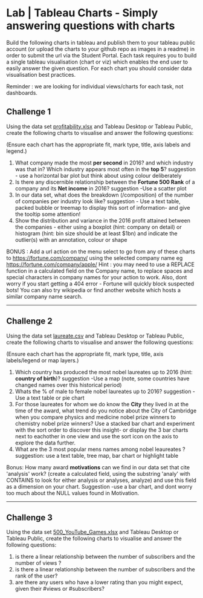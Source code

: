 # Lab | Tableau Charts - Simply answering questions with charts

Build the following charts in tableau and publish them to your tableau public account (or upload the charts to your github repo as images in a readme) in order to submit the url via the Student Portal. Each task requires you to build a single tableau visualisation (chart or viz) which enables the end user to easily answer the given question. For each chart you should consider data visualisation best practices. 

Reminder : we are looking for individual views/charts for each task, not dashboards. 

## Challenge 1 

Using the data set [profitability.xlsx](profitability.xlsx) 
and Tableau Desktop or Tableau Public, create the following charts to visualise and answer the following questions: 

(Ensure each chart has the appropriate fit, mark type, title, axis labels and legend.) 

1) What company made the most **per second** in 2016? and which industry was that in? Which industry appears most often in the **top 5**? suggestion - use a horizontal bar plot but think about using colour deliberately
2) Is there any discernible relationship between the **Fortune 500 Rank** of a company and its **Net income** in 2016? suggestion -Use a scatter plot
3) In our data set, what does the breakdown (/composition) of the number of companies per industry look like? suggestion - Use a text table, packed bubble or treemap to display this sort of information- and give the tooltip some attention!
4) Show the distribution and variance in the 2016 profit attained between the companies - either using a boxplot (hint: company on detail) or histogram (hint: bin size should be at least $1bn) and indicate the outlier(s) with an annotation, colour or shape

BONUS : Add a url action on the menu select to go from any of these charts to https://fortune.com/company/<Company> using the selected company name eg https://fortune.com/company/apple/ Hint : you may need to use a REPLACE function in a calculated field on the Company name, to replace spaces and special characters in company names for your action to work. Also, dont worry if you start getting a 404 error - Fortune will quickly block suspected bots! You can also try wikipedia or find another website which hosts a similar company name search. 
  
 -----------

## Challenge 2

Using the data set [laureate.csv](laureate.csv) 
and Tableau Desktop or Tableau Public, create the following charts to visualise and answer the following questions: 

(Ensure each chart has the appropriate fit, mark type, title, axis labels/legend or map layers.) 

1) Which country has produced the most nobel laureates up to 2016 (hint: **country of birth**)? suggestion -Use a map (note, some countries have changed names over this historical period)
2) Whats the % of male to female nobel laureates up to 2016? suggestion -Use a text table or pie chart
3) For those laureates for whom we do know the **City** they lived in at the time of the award, what trend do you notice about the City of Cambridge when you compare physics and medicine nobel prize winners to chemistry nobel prize winners? Use a stacked bar chart and experiment with the sort order to discover this insight- or display the 3 bar charts next to eachother in one view and use the sort icon on the axis to explore the data further.
4) What are the 3 most popular mens names among nobel leaureates ? suggestion: use a text table, tree map, bar chart or highlight table
  
Bonus: How many award **motivations** can we find in our data set that cite 'analysis' work? (create a calculated field, using the substring 'analy' with CONTAINS to look for either analysis or analyses, analyze) and use this field as a dimension on your chart. Suggestion -use a bar chart, and dont worry too much about the NULL values found in Motivation. 

------
  
 ## Challenge 3 
  
 Using the data set [500_YouTube_Games.xlsx](500_YouTube_Games.xlsx) and Tableau Desktop or Tableau Public, create the following charts to visualise and answer the following questions: 
  
 1) is there a linear relationship between the number of subscribers and the number of views ? 
 2) is there a linear relationship between the number of subscribers and the rank of the user? 
 3) are there any users who have a lower rating than you might expect, given their #views or #subscribers?
